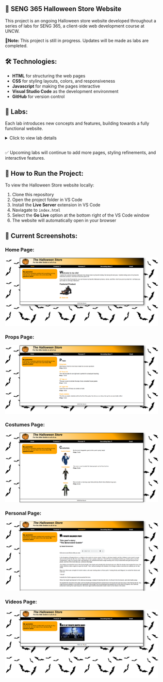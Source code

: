 ## 🎃 SENG 365 Halloween Store Website

This project is an ongoing Halloween store website developed throughout a series of labs for SENG 365, a client-side web development course at UNCW. 

📌**Note:** This project is still in progress. Updates will be made as labs are completed. 

## 🛠️ Technologies:

- **HTML** for structuring the web pages
- **CSS** for styling layouts, colors, and responsiveness
- **Javascript** for making the pages interactive
- **Visual Studio Code** as the development environment
- **GitHub** for version control

## 📝 Labs:
Each lab introduces new concepts and features, building towards a fully functional website.

<details>
  <summary>Click to view lab details</summary>
  <br>


- **Lab 1:** Create the [Home Page](#home-page) (HTML structure)
- **Lab 2:** Apply external CSS to format the [Home Page](#home-page)
- **Lab 3:** Add spacing, borders, and background using the CSS box model
- **Lab 4:** Implement Flexbox for a 2-column layout & horizontal navigation bar
- **Lab 5:** Add dropdown navigation (2nd-tier menu)
- **Lab 6:** Create the [Props Page](#props-page) with product listings and links
- **Lab 7:** Create the [Costumes Page](#costumes-page) with images, product descriptions, and links
- **Lab 8:** Create the [Personal Page](#personal-page) and [Videos Page](#videos-page) with imported fonts, audio, video, and a print style sheet

</details>
<br>


✅ Upcoming labs will continue to add more pages, styling refinements, and interactive features. 

## 📁 How to Run the Project:

To view the Halloween Store website locally:

1. Clone this repository
2. Open the project folder in VS Code
3. Install the **Live Server** extension in VS Code
4. Naviagate to `index.html`
5. Select the **Go Live** option at the bottom right of the VS Code window
5. The website will automatically open in your browser

## 📸 Current Screenshots:

### Home Page:
![HomePage](images/readme/homepage.png)

### Props Page:
![PropsPage](images/readme/propspage.png)

### Costumes Page:
![CostumesPage](images/readme/costumespage.png)

### Personal Page:
![PersonalPage](images/readme/personalpage.png)

### Videos Page:
![VideosPage](images/readme/videospage.png)